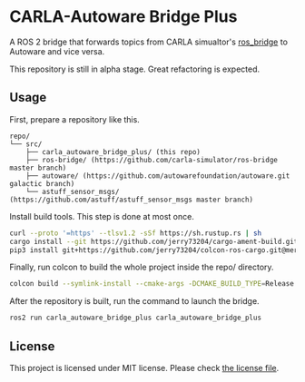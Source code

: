 # CARLA-Autoware Bridge Plus

A ROS 2 bridge that forwards topics from CARLA simualtor's
[ros_bridge](https://github.com/carla-simulator/ros-bridge) to
Autoware and vice versa.

This repository is still in alpha stage. Great refactoring is
expected.


## Usage

First, prepare a repository like this.

```
repo/
└── src/
    ├── carla_autoware_bridge_plus/ (this repo)
    ├── ros-bridge/ (https://github.com/carla-simulator/ros-bridge master branch)
    ├── autoware/ (https://github.com/autowarefoundation/autoware.git galactic branch)
    └── astuff_sensor_msgs/ (https://github.com/astuff/astuff_sensor_msgs master branch)
```

Install build tools. This step is done at most once.

```bash
curl --proto '=https' --tlsv1.2 -sSf https://sh.rustup.rs | sh
cargo install --git https://github.com/jerry73204/cargo-ament-build.git
pip3 install git+https://github.com/jerry73204/colcon-ros-cargo.git@merge-colcon-cargo
```
            
Finally, run colcon to build the whole project inside the repo/ directory.

```bash
colcon build --symlink-install --cmake-args -DCMAKE_BUILD_TYPE=Release --cargo-args --release
```

After the repository is built, run the command to launch the bridge.

```bash
ros2 run carla_autoware_bridge_plus carla_autoware_bridge_plus
```

## License

This project is licensed under MIT license. Please check [the license
file](LICENSE.txt).
